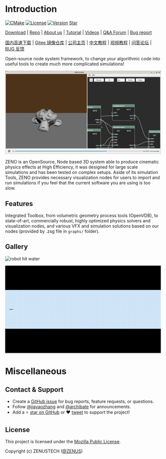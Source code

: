 # Introduction

[![CMake](https://github.com/zenustech/zeno/actions/workflows/cmake.yml/badge.svg)](https://github.com/zenustech/zeno/actions/workflows/cmake.yml) [![License](https://img.shields.io/badge/license-MPLv2-blue)](LICENSE) [![Version](https://img.shields.io/github/v/release/zenustech/zeno)](https://github.com/zenustech/zeno/releases)
<a class="github-button" href="https://github.com/zenustech/zeno" data-icon="octicon-star" data-show-count="true" aria-label="Star zenustech/zeno on GitHub">Star</a>

[Download](https://github.com/zenustech/zeno/releases) | [Repo](https://github.com/zenustech/zeno) | [About us](https://zenustech.com) | [Tutorial](https://zenustech.com/tutorial) | [Videos](https://space.bilibili.com/263032155) | [Q&A Forum](https://github.com/zenustech/zeno/discussions) | [Bug report](https://github.com/zenustech/zeno/issues)

[国内高速下载](https://gitee.com/zenustech/zeno/releases) | [Gitee 镜像仓库](https://gitee.com/zenustech/zeno) | [公司主页](https://zenustech.com) | [中文教程](https://zenustech.com/tutorial) | [视频教程](https://space.bilibili.com/263032155) | [问答论坛](https://github.com/zenustech/zeno/discussions) | [BUG 反馈](https://github.com/zenustech/zeno/issues)

Open-source node system framework, to change your algorithmic code into useful tools to create much more complicated simulations!

![rigid3.zsg](/images/rigid3.jpg "arts/rigid3.zsg")

ZENO is an OpenSource, Node based 3D system able to produce cinematic physics effects at High Efficiency, it was designed for large scale simulations and has been tested on complex setups.
Aside of its simulation Tools, ZENO provides necessary visualization nodes for users to import and run simulations if you feel that the current software you are using is too slow.

## Features

Integrated Toolbox, from volumetric geometry process tools (OpenVDB), to state-of-art, commercially robust, highly optimized physics solvers and visualization
nodes, and various VFX and simulation solutions based on our nodes (provided by .zsg file in `graphs/` folder).

## Gallery

![robot hit water](/images/crag_hit_water.gif)

![SuperSonic Flow](/images/shock.gif)


# Miscellaneous

## Contact & Support

- Create a [GitHub issue](https://github.com/zenustech/zeno/issues) for bug reports, feature requests, or questions.
- Follow [@jiayaozhang](https://github.com/jiayaozhang) and [@archibate](https://github.com/archibate) for announcements.
- Add a ⭐️ [star on GitHub](https://github.com/zenustech/zeno) or ❤️ [tweet](https://twitter.com/archibate) to support the project!

## License

This project is licensed under the [Mozilla Public License](https://github.com/zenustech/zeno/blob/master/LICENSE).

Copyright (c) ZENUSTECH ([@ZENUS](https://github.com/zenustech/zeno))

<!-- GitHub Buttons -->
<script async defer src="https://buttons.github.io/buttons.js"></script>
